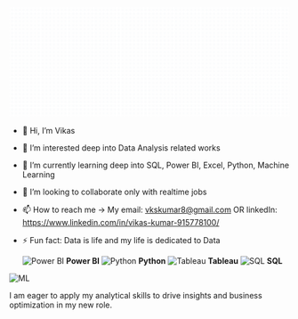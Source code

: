 ![Vikas Kumar](https://github.com/Vekasssss/Vekasssss/blob/main/VikasKumar-ezgif.com-crop.gif)

- 👋 Hi, I’m Vikas
- 👀 I’m interested deep into Data Analysis related works 
- 🌱 I’m currently learning deep into SQL, Power BI, Excel, Python, Machine Learning 
- 💞️ I’m looking to collaborate only with realtime jobs 
- 📫 How to reach me -> My email: vkskumar8@gmail.com OR linkedIn: https://www.linkedin.com/in/vikas-kumar-915778100/
- ⚡ Fun fact: Data is life and my life is dedicated to Data

  <img src="https://upload.wikimedia.org/wikipedia/commons/c/cf/New_Power_BI_Logo.svg" alt="Power BI" width="50"/> **Power BI**     <img src="https://upload.wikimedia.org/wikipedia/commons/c/c3/Python-logo-notext.svg" alt="Python" width="50"/> **Python**  <img src="https://upload.wikimedia.org/wikipedia/commons/4/4b/Tableau_Logo.png" alt="Tableau" width="50"/> **Tableau**  <img src="https://upload.wikimedia.org/wikipedia/commons/8/87/Sql_data_base_with_logo.png" alt="SQL" width="50"/> **SQL**


![ML](https://i.pinimg.com/originals/6f/d8/3f/6fd83f6c101f85bb417448302daedfb9.png)


I am eager to apply my analytical skills to drive insights and business optimization in my new role.

<!---
Vekasssss/Vekasssss is a ✨ special ✨ repository because its `README.md` (this file) appears on your GitHub profile.
You can click the Preview link to take a look at your changes.
--->
